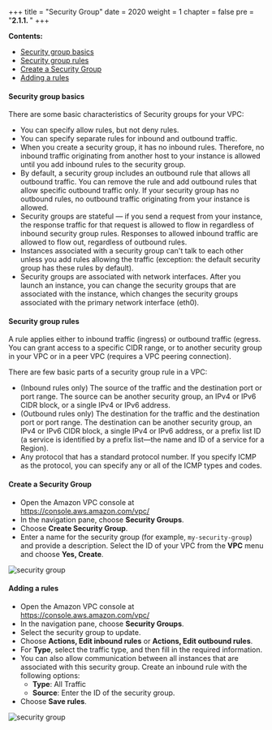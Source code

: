 +++
title = "Security Group"
date = 2020
weight = 1
chapter = false
pre = "<b>2.1.1. </b>"
+++

**Contents:**
- [Security group basics](#security-group-basics)
- [Security group rules](#security-group-rules)
- [Create a Security Group](#create-a-security-group)
- [Adding a rules](#adding-a-rules)

#### Security group basics

There are some basic characteristics of Security groups for your VPC:
* You can specify allow rules, but not deny rules.
* You can specify separate rules for inbound and outbound traffic.
* When you create a security group, it has no inbound rules. Therefore, no inbound traffic originating from another host to your instance is allowed until you add inbound rules to the security group.
* By default, a security group includes an outbound rule that allows all outbound traffic. You can remove the rule and add outbound rules that allow specific outbound traffic only. If your security group has no outbound rules, no outbound traffic originating from your instance is allowed.
* Security groups are stateful — if you send a request from your instance, the response traffic for that request is allowed to flow in regardless of inbound security group rules. Responses to allowed inbound traffic are allowed to flow out, regardless of outbound rules.
* Instances associated with a security group can't talk to each other unless you add rules allowing the traffic (exception: the default security group has these rules by default).
* Security groups are associated with network interfaces. After you launch an instance, you can change the security groups that are associated with the instance, which changes the security groups associated with the primary network interface (eth0).

#### Security group rules

A rule applies either to inbound traffic (ingress) or outbound traffic (egress. You can grant access to a specific CIDR range, or to another security group in your VPC or in a peer VPC (requires a VPC peering connection).

There are few basic parts of a security group rule in a VPC:
* (Inbound rules only) The source of the traffic and the destination port or port range. The source can be another security group, an IPv4 or IPv6 CIDR block, or a single IPv4 or IPv6 address.
* (Outbound rules only) The destination for the traffic and the destination port or port range. The destination can be another security group, an IPv4 or IPv6 CIDR block, a single IPv4 or IPv6 address, or a prefix list ID (a service is identified by a prefix list—the name and ID of a service for a Region).
* Any protocol that has a standard protocol number. If you specify ICMP as the protocol, you can specify any or all of the ICMP types and codes.

#### Create a Security Group

* Open the Amazon VPC console at https://console.aws.amazon.com/vpc/
* In the navigation pane, choose **Security Groups**.
* Choose **Create Security Group**.
* Enter a name for the security group (for example, `my-security-group`) and provide a description. Select the ID of your VPC from the **VPC** menu and choose **Yes, Create**.

![security group](/images/2/1.png)

#### Adding a rules

* Open the Amazon VPC console at https://console.aws.amazon.com/vpc/
* In the navigation pane, choose **Security Groups**.
* Select the security group to update.
* Choose **Actions, Edit inbound rules** or **Actions, Edit outbound rules**.
* For **Type**, select the traffic type, and then fill in the required information. 
* You can also allow communication between all instances that are associated with this security group. Create an inbound rule with the following options:
	* **Type**: All Traffic
	* **Source**: Enter the ID of the security group.
*  Choose **Save rules**.

![security group](/images/2/2.png)
